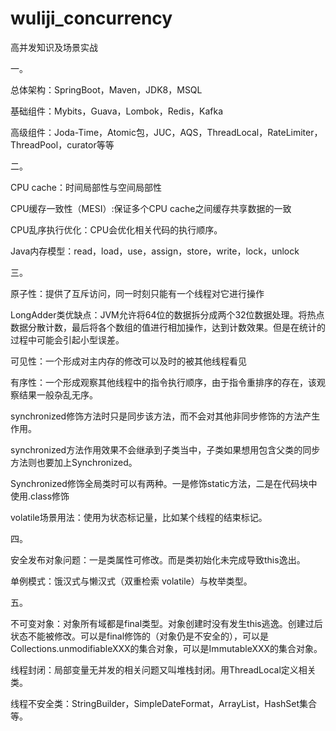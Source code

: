 # wuliji_concurrency
高并发知识及场景实战

一。

总体架构：SpringBoot，Maven，JDK8，MSQL

基础组件：Mybits，Guava，Lombok，Redis，Kafka

高级组件：Joda-Time，Atomic包，JUC，AQS，ThreadLocal，RateLimiter，ThreadPool，curator等等

二。

CPU cache：时间局部性与空间局部性

CPU缓存一致性（MESI）:保证多个CPU cache之间缓存共享数据的一致

CPU乱序执行优化：CPU会优化相关代码的执行顺序。

Java内存模型：read，load，use，assign，store，write，lock，unlock

三。

原子性：提供了互斥访问，同一时刻只能有一个线程对它进行操作

LongAdder类优缺点：JVM允许将64位的数据拆分成两个32位数据处理。将热点数据分散计数，最后将各个数组的值进行相加操作，达到计数效果。但是在统计的过程中可能会引起小型误差。

可见性：一个形成对主内存的修改可以及时的被其他线程看见

有序性：一个形成观察其他线程中的指令执行顺序，由于指令重排序的存在，该观察结果一般杂乱无序。

synchronized修饰方法时只是同步该方法，而不会对其他非同步修饰的方法产生作用。

synchronized方法作用效果不会继承到子类当中，子类如果想用包含父类的同步方法则也要加上Synchronized。

Synchronized修饰全局类时可以有两种。一是修饰static方法，二是在代码块中使用.class修饰

volatile场景用法：使用为状态标记量，比如某个线程的结束标记。

四。

安全发布对象问题：一是类属性可修改。而是类初始化未完成导致this逸出。

单例模式：饿汉式与懒汉式（双重检索 volatile）与枚举类型。

五。

不可变对象：对象所有域都是final类型。对象创建时没有发生this逃逸。创建过后状态不能被修改。可以是final修饰的（对象仍是不安全的），可以是Collections.unmodifiableXXX的集合对象，可以是ImmutableXXX的集合对象。

线程封闭：局部变量无并发的相关问题又叫堆栈封闭。用ThreadLocal定义相关类。

线程不安全类：StringBuilder，SimpleDateFormat，ArrayList，HashSet集合等。
